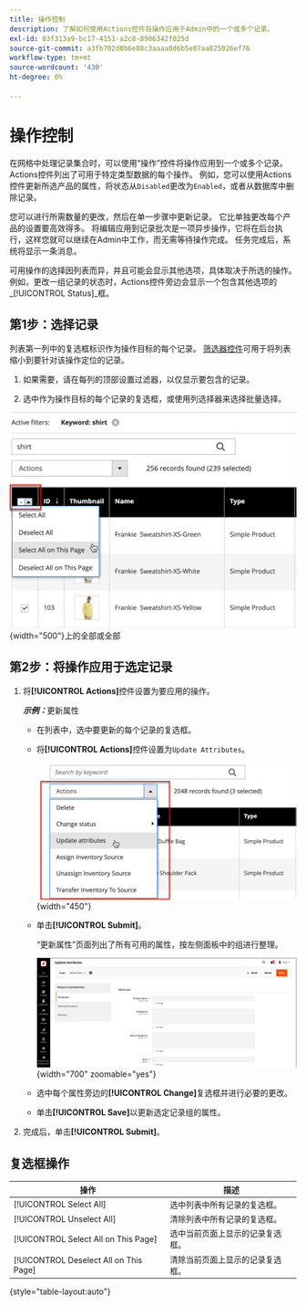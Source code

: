 ```yaml
---
title: 操作控制
description: 了解如何使用Actions控件将操作应用于Admin中的一个或多个记录。
exl-id: 03f313a9-bc17-4151-a2c8-8906342f025d
source-git-commit: a3fb702d0b6e08c3aaaa0d6b5e07aa825026ef76
workflow-type: tm+mt
source-wordcount: '430'
ht-degree: 0%

---
```


# 操作控制

在网格中处理记录集合时，可以使用“操作”控件将操作应用到一个或多个记录。 Actions控件列出了可用于特定类型数据的每个操作。 例如，您可以使用Actions控件更新所选产品的属性，将状态从`Disabled`更改为`Enabled`，或者从数据库中删除记录。

您可以进行所需数量的更改，然后在单一步骤中更新记录。 它比单独更改每个产品的设置要高效得多。 将编辑应用到记录批次是一项异步操作，它将在后台执行，这样您就可以继续在Admin中工作，而无需等待操作完成。 任务完成后，系统将显示一条消息。

可用操作的选择因列表而异，并且可能会显示其他选项，具体取决于所选的操作。 例如，更改一组记录的状态时，Actions控件旁边会显示一个包含其他选项的&#x200B;_[!UICONTROL Status]_框。

## 第1步：选择记录

列表第一列中的复选框标识作为操作目标的每个记录。 [筛选器控件](admin-grid-controls.md)可用于将列表缩小到要针对该操作定位的记录。

1. 如果需要，请在每列的顶部设置过滤器，以仅显示要包含的记录。

1. 选中作为操作目标的每个记录的复选框，或使用列选择器来选择批量选择。

![选择或取消选择页面](./assets/action-change-selection.png){width="500"}上的全部或全部

## 第2步：将操作应用于选定记录

1. 将&#x200B;**[!UICONTROL Actions]**&#x200B;控件设置为要应用的操作。

   **_示例：_**&#x200B;更新属性

   - 在列表中，选中要更新的每个记录的复选框。

   - 将&#x200B;**[!UICONTROL Actions]**&#x200B;控件设置为`Update Attributes`。

     ![选择“更新属性”操作](./assets/action-select.png){width="450"}

   - 单击&#x200B;**[!UICONTROL Submit]**。

     “更新属性”页面列出了所有可用的属性，按左侧面板中的组进行整理。

     ![更新属性页](./assets/action-update-attributes.png){width="700" zoomable="yes"}

   - 选中每个属性旁边的&#x200B;**[!UICONTROL Change]**&#x200B;复选框并进行必要的更改。

   - 单击&#x200B;**[!UICONTROL Save]**&#x200B;以更新选定记录组的属性。

1. 完成后，单击&#x200B;**[!UICONTROL Submit]**。

## 复选框操作

| 操作 | 描述 |
|--- |--- |
| [!UICONTROL Select All] | 选中列表中所有记录的复选框。 |
| [!UICONTROL Unselect All] | 清除列表中所有记录的复选框。 |
| [!UICONTROL Select All on This Page] | 选中当前页面上显示的记录复选框。 |
| [!UICONTROL Deselect All on This Page] | 清除当前页面上显示的记录复选框。 |

{style="table-layout:auto"}
